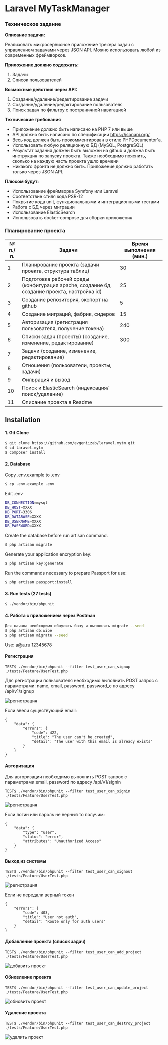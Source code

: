 # Laravel MyTaskManager
### Техническое задание
**Описание задачи:**

Реализовать микросервисное приложение трекера задач с управлением задачами через JSON API. Можно использовать любой из современных фреймворков.

**Приложение должно содержать:**
1) Задачи
2) Список пользователей

**Возможные действия через API:**
1) Создание/удаление/редактирование задачи
2) Создание/удаление/редактирование пользователя
3) Поиск задач по фильтру с постраничной навигацией

**Технические требования**
- Приложение должно быть написано на PHP 7 или выше
- API должно быть написано по спецификации https://jsonapi.org/
- Весь код должен быть прокомментирован в стиле PHPDocumentor'a.
- Использовать любую реляционную БД (MySQL, PostgreSQL)
- Результат задания должен быть выложен на github и должна быть инструкция по запуску проекта. Также необходимо пояснить, сколько на каждую часть проекта ушло времени
- Никакого фронта не должно быть. Приложение должно работать только через JSON API.

**Плюсом будут:**
- Использование фреймворка Symfony или Laravel
- Соответствие стиля кода PSR-12
- Покрытие кода unit, функциональными и интеграционными тестами
- Работа с БД через миграции
- Использование ElasticSearch
- Использовать docker-compose для сборки приложения


### Планирование проекта

| № п./п. | Задачи  | Время выполнения (мин.)|
| ------------- | ------------- | ------------- |
| 1 | Планирование проекта (задачи проекта, структура таблиц)  | 30 |
| 2 | Подготовка рабочей среды (конфигурация apache, создание бд, создание проекта, настройка id)  | 25 |
| 3 | Создание репозитория, экспорт на github   | 5 |
| 4 | Создание миграций, фабрик, сидеров | 15 |
| 5 | Авторизация (регистрация пользователя, получение токена) | 240 |
| 6 | Списки задач (проекты) (создание, изменение, редактирование) | 300 |
| 7 | Задачи (создание, изменение, редактирование)
| 8 | Отношения (пользователи, проекты, задачи)
| 9 | Фильрация и вывод
| 10 | Поиск и ElasticSearch (индексация/поиск/удаление)
| 11 | Описание проекта в Readme


## Installation
#### 1. Git Clone
```sh
$ git clone https://github.com/evgeniizab/laravel.mytm.git
$ cd laravel.mytm
$ composer install
```
#### 2. Database

Copy .env.example to .env
```sh
$ cp .env.example .env
```
Edit .env
```sh
DB_CONNECTION=mysql
DB_HOST=XXXX
DB_PORT=3306
DB_DATABASE=XXXX
DB_USERNAME=XXXX
DB_PASSWORD=XXXX
```
Create the database before run artisan command.
```sh
$ php artisan migrate
```
Generate your application encryption key:
```sh
$ php artisan key:generate
```
Run the commands necessary to prepare Passport for use:
```sh
$ php artisan passport:install
```


#### 3. Run tests (27 tests)
```sh
$ ./vendor/bin/phpunit 
```

#### 4. Работа с приложением через Postman
```sh
Для начала необходимо обнулить базу и выполнить migrate --seed
$ php artisan db:wipe
$ php artisan migrate --seed
```
Use: a@a.ru 12345678


#### Регистрация
```
TEST$ ./vendor/bin/phpunit --filter test_user_can_signup ./tests/Feature/UserTest.php
```
Для регистрации пользователя необходимо выполнить POST запрос с параметрами: 
name, email, password, password_c по адресу /api/v1/signup

![регистрация](./public/img/signup.png)

Если ввели существующий email:

```
{
    "data": {
        "errors": {
            "code": 422,
            "title": "The user can't be created",
            "detail": "The user with this email is already exists"
        }
    }
}
```
#### Авторизация
Для авторизации необходимо выполнить POST запрос с параметрами:email, password по адресу /api/v1/signin
```
TEST$ ./vendor/bin/phpunit --filter test_user_can_signin ./tests/Feature/UserTest.php
```
![регистрация](./public/img/signin.png)

Если логин или пароль не верный то получим:
```
{
    "data": {
        "type": "user",
        "status": "error",
        "attributes": "Unauthorized Access"
    }
}
```
#### Выход из системы
```
TEST$ ./vendor/bin/phpunit --filter test_user_can_signout ./tests/Feature/UserTest.php
```
![регистрация](./public/img/signout.png)

Если не передали верный токен

```
{
    "errors": {
        "code": 403,
        "title": "User not auth",
        "detail": "Route only for auth users"
    }
}
```

#### Добавление проекта (список задач)
```
TEST$ ./vendor/bin/phpunit --filter test_user_can_add_project ./tests/Feature/UserTest.php
```
![добавить проект](./public/img/project-add.png)

#### Обновление проекта
```
TEST$ ./vendor/bin/phpunit --filter test_user_can_update_project ./tests/Feature/UserTest.php
```
![обновить проект](./public/img/project-update.png)

#### Удаление проекта
```
TEST$ ./vendor/bin/phpunit --filter test_user_can_destroy_project ./tests/Feature/UserTest.php
```
![удалить проект](./public/img/project-del.png)
